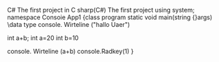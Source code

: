 C#
The first project
in C sharp(C#)
The first project
using system;
namespace Consoie App1
{class program
static void main(string {}args)
\\data type 
console. Wirteline ("hallo Uaer")

int a+b; int a=20 int b=10

console. Wirteline (a+b)
console.Radkey(1)
}
